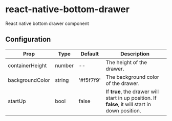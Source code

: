 # react-native-bottom-drawer

React native bottom drawer component


## Configuration

| Prop | Type | Default | Description |
| ---- | ---- | ----| ---- |
| containerHeight | number | -- | The height of the drawer. | 
| backgroundColor | string | '#f5f7f9' | The background color of the drawer. |
| startUp | bool | false | If **true**, the drawer will start in up position. If **false**, it will start in down position. |
